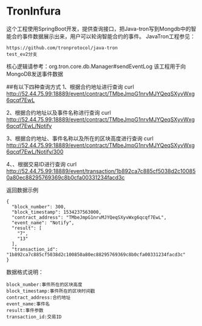 # TronInfura
这个工程使用SpringBoot开发，提供查询接口，把Java-tron写到Mongdb中的智能合约事件数据展示出来，用户可以轮询智能合约的事件。
JavaTron工程参见：
```
https://github.com/tronprotocol/java-tron
test_ev2分支
```
核心逻辑请参考：org.tron.core.db.Manager#sendEventLog
该工程用于向MongoDB发送事件数据


##有以下四种查询方式
1、根据合约地址进行查询
curl http://52.44.75.99:18889/event/contract/TMbeJmpG1nrvMJYQeqSXyvWxg6qcqf7EwL

2、根据合约地址以及事件名称进行查询
curl http://52.44.75.99:18889/event/contract/TMbeJmpG1nrvMJYQeqSXyvWxg6qcqf7EwL/Notify

3、根据合约地址、事件名称以及所在的区块高度进行查询
curl http://52.44.75.99:18889/event/contract/TMbeJmpG1nrvMJYQeqSXyvWxg6qcqf7EwL/Notify/300

4、、根据交易ID进行查询
curl http://52.44.75.99:18889/event/transaction/1b892ca7c885cf5038d2c100850a80ec88295769369c8b0cfa00331234facd3c


返回数据示例
```
{
  "block_number": 300,
  "block_timestamp": 1534237563000,
  "contract_address": "TMbeJmpG1nrvMJYQeqSXyvWxg6qcqf7EwL",
  "event_name": "Notify",
  "result": [
    "7",
    "13"
  ],
  "transaction_id": "1b892ca7c885cf5038d2c100850a80ec88295769369c8b0cfa00331234facd3c"
}
```
数据格式说明：
```
block_number:事件所在的区块高度
block_timestamp:事件所在的区块时间戳
contract_address:合约地址
event_name:事件名
result:事件参数
transaction_id:交易ID
```

